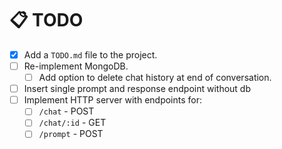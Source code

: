# 📋 TODO

- [x] Add a `TODO.md` file to the project.
- [ ] Re-implement MongoDB.
  - [ ] Add option to delete chat history at end of conversation.
- [ ] Insert single prompt and response endpoint without db
- [ ] Implement HTTP server with endpoints for:
  - [ ] `/chat` - POST
  - [ ] `/chat/:id` - GET
  - [ ] `/prompt` - POST